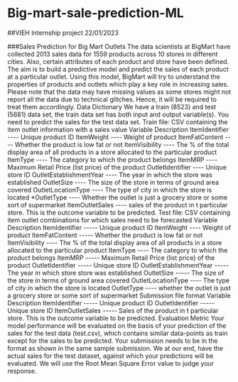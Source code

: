 # Big-mart-sale-prediction-ML
##VIEH Internship project 22/01/2023

###Sales Prediction for Big Mart Outlets The data scientists at BigMart have collected 2013 sales data for 1559 products across 10 stores in different cities. Also, certain attributes of each product and store have been defined. The aim is to build a predictive model and predict the sales of each product at a particular outlet. Using this model, BigMart will try to understand the properties of products and outlets which play a key role in increasing sales. Please note that the data may have missing values as some stores might not report all the data due to technical glitches. Hence, it will be required to treat them accordingly. Data Dictionary We have a train (8523) and test (5681) data set, the train data set has both input and output variable(s). You need to predict the sales for the test data set. Train file: CSV containing the item outlet information with a sales value Variable Description ItemIdentifier ---- Unique product ID ItemWeight ---- Weight of product ItemFatContent ---- Whether the product is low fat or not ItemVisibility ---- The % of the total display area of all products in a store allocated to the particular product ItemType ---- The category to which the product belongs ItemMRP ---- Maximum Retail Price (list price) of the product OutletIdentifier ---- Unique store ID OutletEstablishmentYear ---- The year in which the store was established OutletSize ---- The size of the store in terms of ground area covered OutletLocationType ---- The type of city in which the store is located *OutletType ---- Whether the outlet is just a grocery store or some sort of supermarket ItemOutletSales ---- sales of the product in t particular store. This is the outcome variable to be predicted. Test file: CSV containing item outlet combinations for which sales need to be forecasted Variable Description ItemIdentifier ----- Unique product ID ItemWeight ---- Weight of product ItemFatContent ----- Whether the product is low fat or not ItemVisibility ---- The % of the total display area of all products in a store allocated to the particular product ItemType ---- The category to which the product belongs ItemMRP ----- Maximum Retail Price (list price) of the product OutletIdentifier ----- Unique store ID OutletEstablishmentYear ----- The year in which store store was established OutletSize ----- The size of the store in terms of ground area covered OutletLocationType ---- The type of city in which the store is located OutletType ---- whether the outlet is just a grocery store or some sort of supermarket Submission file format Variable Description ItemIdentifier ----- Unique product ID OutletIdentifier ----- Unique store ID ItemOutletSales ----- Sales of the product in t particular store. This is the outcome variable to be predicted. Evaluation Metric Your model performance will be evaluated on the basis of your prediction of the sales for the test data (test.csv), which contains similar data-points as train except for the sales to be predicted. Your submission needs to be in the format as shown in the same sample submission. We at our end, have the actual sales for the test dataset, against which your predictions will be evaluated. We will use the Root Mean Square Error value to judge your response.
